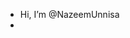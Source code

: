 -  Hi, I’m @NazeemUnnisa
- 
<!---
NazeemUnnisa/NazeemUnnisa is a ✨ special ✨ repository because its `README.md` (this file) appears on your GitHub profile.
You can click the Preview link to take a look at your changes.
--->

